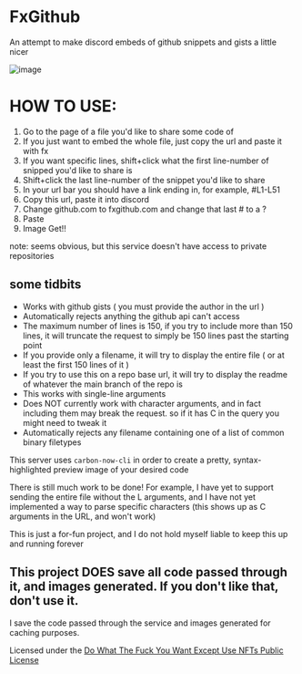 # FxGithub
An attempt to make discord embeds of github snippets and gists a little nicer

![image](https://github.com/robinuniverse/FxGitHub/assets/12601774/2484bfd7-dff2-4eb7-b926-b615312c753f)

# HOW TO USE:
1. Go to the page of a file you'd like to share some code of
2. If you just want to embed the whole file, just copy the url and paste it with fx
3. If you want specific lines, shift+click what the first line-number of snipped you'd like to share is
4. Shift+click the last line-number of the snippet you'd like to share
5. In your url bar you should have a link ending in, for example, #L1-L51
6. Copy this url, paste it into discord
7. Change github.com to fxgithub.com and change that last # to a ?
8. Paste
9. Image Get!!

note: seems obvious, but this service doesn't have access to private repositories

## some tidbits
- Works with github gists ( you must provide the author in the url )
- Automatically rejects anything the github api can't access
- The maximum number of lines is 150, if you try to include more than 150 lines, it will truncate the request to simply be 150 lines past the starting point
- If you provide only a filename, it will try to display the entire file ( or at least the first 150 lines of it )
- If you try to use this on a repo base url, it will try to display the readme of whatever the main branch of the repo is
- This works with single-line arguments
- Does NOT currently work with character arguments, and in fact including them may break the request. so if it has C in the query you might need to tweak it
- Automatically rejects any filename containing one of a list of common binary filetypes

This server uses `carbon-now-cli` in order to create a pretty, syntax-highlighted preview image of your desired code

There is still much work to be done! For example, I have yet to support sending the entire file without the L arguments, and I have not yet implemented a way to parse specific characters (this shows up as C arguments in the URL, and won't work)

This is just a for-fun project, and I do not hold myself liable to keep this up and running forever

## This project DOES save all code passed through it, and images generated. If you don't like that, don't use it.

I save the code passed through the service and images generated for caching purposes. 


Licensed under the [Do What The Fuck You Want Except Use NFTs Public License](https://github.com/robinuniverse/wtfnonpl)
